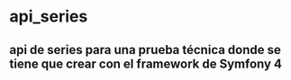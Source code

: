 # api_series
## api de series para una prueba técnica donde se tiene que crear con el framework de Symfony 4

